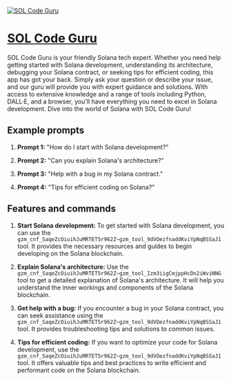 [![SOL Code Guru](https://files.oaiusercontent.com/file-WfrGrKFAZzVOmOnRFic9UvgL?se=2123-10-17T15%3A08%3A15Z&sp=r&sv=2021-08-06&sr=b&rscc=max-age%3D31536000%2C%20immutable&rscd=attachment%3B%20filename%3Dc83d55b0-891c-4680-b4da-57999bb20277.png&sig=dngWCcLdgThfYMK/BUL3Gul2Xl8QRitg7DiJINkUI7w%3D)](https://chat.openai.com/g/g-s8kgfZ9z0-sol-code-guru)

# [SOL Code Guru](https://chat.openai.com/g/g-s8kgfZ9z0-sol-code-guru)

SOL Code Guru is your friendly Solana tech expert. Whether you need help getting started with Solana development, understanding its architecture, debugging your Solana contract, or seeking tips for efficient coding, this app has got your back. Simply ask your question or describe your issue, and our guru will provide you with expert guidance and solutions. With access to extensive knowledge and a range of tools including Python, DALL·E, and a browser, you'll have everything you need to excel in Solana development. Dive into the world of Solana with SOL Code Guru!

## Example prompts

1. **Prompt 1:** "How do I start with Solana development?"

2. **Prompt 2:** "Can you explain Solana's architecture?"

3. **Prompt 3:** "Help with a bug in my Solana contract."

4. **Prompt 4:** "Tips for efficient coding on Solana?"

## Features and commands

1. **Start Solana development:** To get started with Solana development, you can use the `gzm_cnf_SaqeZcOiuihJuMRTET5r962Z~gzm_tool_9dVOezfnaddKviYpNqBSSaJ1` tool. It provides the necessary resources and guides to begin developing on the Solana blockchain.

2. **Explain Solana's architecture:** Use the `gzm_cnf_SaqeZcOiuihJuMRTET5r962Z~gzm_tool_Izm3iigCmjppHcDn2iWviNNG` tool to get a detailed explanation of Solana's architecture. It will help you understand the inner workings and components of the Solana blockchain.

3. **Get help with a bug:** If you encounter a bug in your Solana contract, you can seek assistance using the `gzm_cnf_SaqeZcOiuihJuMRTET5r962Z~gzm_tool_9dVOezfnaddKviYpNqBSSaJ1` tool. It provides troubleshooting tips and solutions to common issues.

4. **Tips for efficient coding:** If you want to optimize your code for Solana development, use the `gzm_cnf_SaqeZcOiuihJuMRTET5r962Z~gzm_tool_9dVOezfnaddKviYpNqBSSaJ1` tool. It offers valuable tips and best practices to write efficient and performant code on the Solana blockchain.